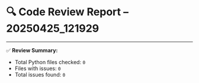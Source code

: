 # 🔍 Code Review Report – 20250425_121929

---

✅ **Review Summary:**
- Total Python files checked: `0`
- Files with issues: `0`
- Total issues found: `0`
